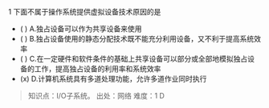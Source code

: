 1
下面不属于操作系统提供虚拟设备技术原因的是
- ( ) A.独占设备可以作为共享设备来使用 
- ( ) B.独占设备使用的静态分配技术既不能充分利用设备，又不利于提高系统效率
- ( ) C.在一定硬件和软件条件的基础上共享设备可以部分或全部地模拟独占设备的工作，提高独占设备的利用率和系统效率
- (x) D.计算机系统具有多道处理功能，允许多道作业同时执行

> 知识点：I/O子系统。
> 出处：网络
> 难度：1
> D
